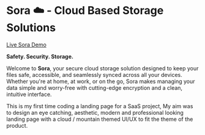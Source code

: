 # Sora ☁️ - Cloud Based Storage Solutions

[Live Sora Demo](https://sora-project.netlify.app/)

**Safety. Security. Storage.**

Welcome to **Sora**, your secure cloud storage solution designed to keep your files safe, accessible, and seamlessly synced across all your devices. Whether you're at home, at work, or on the go, Sora makes managing your data simple and worry-free with cutting-edge encryption and a clean, intuitive interface.

This is my first time coding a landing page for a SaaS project, My aim was to design an eye catching, aesthetic, modern and professional looking landing page with a cloud / mountain themed UI/UX to fit the theme of the product.
